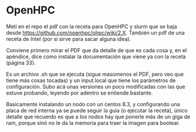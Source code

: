# OpenHPC

Metí en el repo el pdf con la receta para OpenHPC y slurm que se baja desde https://github.com/openhpc/ohpc/wiki/2.X.
También un pdf de una receta de Intel (por si sirve para sacar alguna idea).

Conviene primero mirar el PDF que da detalle de que es cada cosa y, en el apéndice, dice como instalar la documentación que viene ya con la receta (página 33).

Es un archivo .sh que se ejecuta (sigue masomenos el PDF, pero veo que tiene más cosas tocadas) y un input.local que tiene los parámetros de configuración. Subo acá unas versiones un poco modificadas con las que estuve probando, leyendo por adentro se entiende bastante.

Basicamente instalando un nodo con un centos 8.3, y configurando una placa de red interna ya se puede seguir la guia (o ejecutar la receta), único detalle que recuerdo es que a los nodos hay que ponerle más de un giga de ram, porque sinó no le da la memoria para traer la imagen para bootear.
